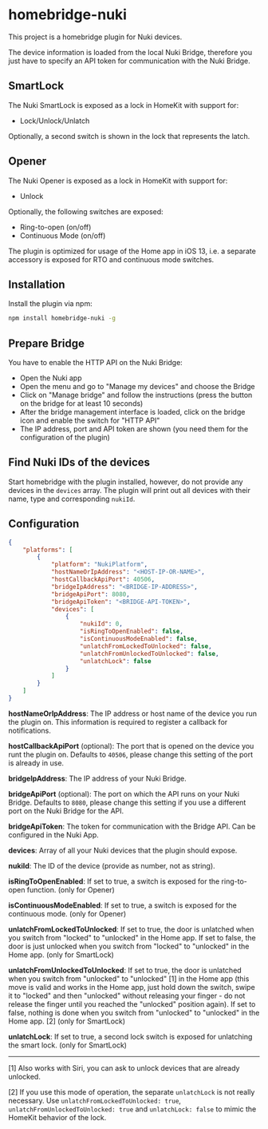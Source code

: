 # homebridge-nuki

This project is a homebridge plugin for Nuki devices.

The device information is loaded from the local Nuki Bridge, therefore you just have to specify an API token for communication with the Nuki Bridge.

## SmartLock

The Nuki SmartLock is exposed as a lock in HomeKit with support for:
- Lock/Unlock/Unlatch

Optionally, a second switch is shown in the lock that represents the latch.

## Opener

The Nuki Opener is exposed as a lock in HomeKit with support for:
- Unlock

Optionally, the following switches are exposed:
- Ring-to-open (on/off)
- Continuous Mode (on/off)

The plugin is optimized for usage of the Home app in iOS 13, i.e. a separate accessory is exposed for RTO and continuous mode switches.

## Installation

Install the plugin via npm:

```bash
npm install homebridge-nuki -g
```

## Prepare Bridge

You have to enable the HTTP API on the Nuki Bridge:
* Open the Nuki app
* Open the menu and go to "Manage my devices" and choose the Bridge
* Click on "Manage bridge" and follow the instructions (press the button on the bridge for at least 10 seconds)
* After the bridge management interface is loaded, click on the bridge icon and enable the switch for "HTTP API"
* The IP address, port and API token are shown (you need them for the configuration of the plugin)

## Find Nuki IDs of the devices

Start homebridge with the plugin installed, however, do not provide any devices in the `devices` array. The plugin will print out all devices with their name, type and corresponding `nukiId`.

## Configuration

```json
{
    "platforms": [
        {
            "platform": "NukiPlatform",
            "hostNameOrIpAddress": "<HOST-IP-OR-NAME>",
            "hostCallbackApiPort": 40506,
            "bridgeIpAddress": "<BRIDGE-IP-ADDRESS>",
            "bridgeApiPort": 8080,
            "bridgeApiToken": "<BRIDGE-API-TOKEN>",
            "devices": [
                {
                    "nukiId": 0,
                    "isRingToOpenEnabled": false,
                    "isContinuousModeEnabled": false,
                    "unlatchFromLockedToUnlocked": false,
                    "unlatchFromUnlockedToUnlocked": false,
                    "unlatchLock": false
                }
            ]
        }
    ]
}
```

**hostNameOrIpAddress**: The IP address or host name of the device you run the plugin on. This information is required to register a callback for notifications.

**hostCallbackApiPort** (optional): The port that is opened on the device you runt the plugin on. Defaults to `40506`, please change this setting of the port is already in use.

**bridgeIpAddress**: The IP address of your Nuki Bridge.

**bridgeApiPort** (optional): The port on which the API runs on your Nuki Bridge. Defaults to `8080`, please change this setting if you use a different port on the Nuki Bridge for the API.

**bridgeApiToken**: The token for communication with the Bridge API. Can be configured in the Nuki App.

**devices**: Array of all your Nuki devices that the plugin should expose.

**nukiId**: The ID of the device (provide as number, not as string).

**isRingToOpenEnabled**: If set to true, a switch is exposed for the ring-to-open function. (only for Opener)

**isContinuousModeEnabled**: If set to true, a switch is exposed for the continuous mode. (only for Opener)

**unlatchFromLockedToUnlocked**: If set to true, the door is unlatched when you switch from "locked" to "unlocked" in the Home app. If set to false, the door is just unlocked when you switch from "locked" to "unlocked" in the Home app. (only for SmartLock)

**unlatchFromUnlockedToUnlocked**: If set to true, the door is unlatched when you switch from "unlocked" to "unlocked" [1] in the Home app (this move is valid and works in the Home app, just hold down the switch, swipe it to "locked" and then "unlocked" without releasing your finger - do not release the finger until you reached the "unlocked" position again). If set to false, nothing is done when you switch from "unlocked" to "unlocked" in the Home app. [2] (only for SmartLock)

**unlatchLock**: If set to true, a second lock switch is exposed for unlatching the smart lock. (only for SmartLock)


_______________________________
[1] Also works with Siri, you can ask to unlock devices that are already unlocked.

[2] If you use this mode of operation, the separate `unlatchLock` is not really necessary. Use `unlatchFromLockedToUnlocked: true`, `unlatchFromUnlockedToUnlocked: true` and `unlatchLock: false` to mimic the HomeKit behavior of the lock.